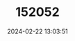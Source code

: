 ---
title: "152052"
category: "Sclerocactus mariposensis"
draft: false
date: 2024-02-22 13:03:51
languages:
  English: ["Golfball Cactus", "Lloyd's Fishhook Cactus", "Silver Column Cactus", "Lloyd's Mariposa Cactus"]
  Spanish; Castilian: ["Biznaga-bola de Mariposa"]
---